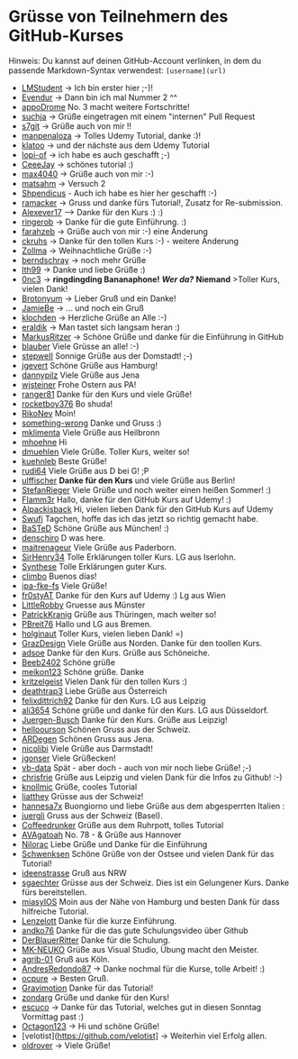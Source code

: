 
# Grüsse von Teilnehmern des GitHub-Kurses

Hinweis: Du kannst auf deinen GitHub-Account verlinken, in dem du passende Markdown-Syntax verwendest: `[username](url)`

 - [LMStudent](https://github.com/LMStudent) -> Ich bin erster hier ;-)!  
 - [Evendur](https://github.com/Evendur) -> Dann bin ich mal Nummer 2 ^^  
 - [appoDrome](https://github.com/appOdrome) No. 3 macht weitere Fortschritte!  
 - [suchja](https://github.com/suchja) -> Grüße eingetragen mit einem "internen" Pull Request  
 - [s7git](https://github.com/s7git) -> Grüße auch von mir !!  
 - [manpenaloza](https://github.com/manpenaloza) -> Tolles Udemy Tutorial, danke :)!  
 - [klatoo](https://github.com/klatoo) -> und der nächste aus dem Udemy Tutorial  
 - [lopi-of](https://github.com/lopi-of) -> ich habe es auch geschafft ;-)  
 - [CeeeJay](https://github.com/CeeeJay) -> schönes tutorial :)  
 - [max4040](https://github.com/max4040) -> Grüße auch von mir :-)  
 - [matsahm](https://github.com/matsahm) -> Versuch 2  
 - [Shpendicus](https://github.com/Shpendicus) - Auch ich habe es hier her geschafft :-)  
 - [ramacker](https://github.com/ramacker) -> Gruss und danke fürs Tutorial!, Zusatz for Re-submission. 
 - [Alexever17](https://github.com/alexever17) --> Danke für den Kurs :) :)
 - [ringerob](https://github.com/ringerob) -> Danke für die gute Einführung. :)
 - [farahzeb](https://github.com/farahzeb) -> Grüße auch von mir :-)  eine Änderung  
 - [ckruhs](https://github.com/ckruhs) -> Danke für den tollen Kurs :-) - weitere Änderung  
 - [Zollma](https://github.com/Zollma/) -> Weihnachtliche Grüße :-)
 - [berndschray](https://github.com/berndschray/) -> noch mehr Grüße   
 - [lth99](https://github.com/lth99) -> Danke und liebe Grüße :)
 - [0nc3](https://github.com/0nc3) -> **ringdingding Bananaphone!** ***Wer da?*** __Niemand__  >Toller Kurs, vielen Dank!
 - [Brotonyum](https://github.com/brotonyum/) -> Lieber Gruß und ein Danke!
 - [JamieBe](https://github.com/JamieBe) -> ... und noch ein Gruß
 - [klochden](https://github.com/klochden) -> Herzliche Grüße an Alle :-)
 - [eraldik](https://github.com/eraldik) -> Man tastet sich langsam heran :)
 - [MarkusRitzer](https://github.com/MarkusRitzer) -> Schöne Grüße und danke für die Einführung in GitHub
 - [blauber](https://github.com/blauber)  Viele Grüsse an alle! :-)
 - [stepweII](https://github.com/stepweII) Sonnige Grüße aus der Domstadt! ;-)
 - [jgevert](https://github.com/jgevert) Schöne Grüße aus Hamburg!
 - [dannypilz](https://github.com/dannypilz) Viele Grüße aus Jena
 - [wjsteiner](https://github.com/wjsteiner) Frohe Ostern aus PA!
 - [ranger81](https://github.com/ranger81) Danke für den Kurs und viele Grüße!
 - [rocketboy376](https://github.com/rocketboy376) Bo shuda!
 - [RikoNev](https://github.com/RikoNev) Moin!
 - [something-wrong](https://github.com/something-wrong) Danke und Gruss :)
 - [mklimenta](https://github.com/mklimenta) Viele Grüße aus Heilbronn
 - [mhoehne](https://github.com/mhoehne) Hi
 - [dmuehlen](https://github.com/dmuehlen) Viele Grüße. Toller Kurs, weiter so!
 - [kuehnleb](https://github.com/kuehnleb) Beste Grüße!
 - [rudi64](https://github.com/rudi64) Viele Grüße aus D bei G! ;P
 - [ulffischer](https://github.com/ulffischer) **Danke für den Kurs** und viele Grüße aus Berlin!
 - [StefanRieger](https://github.com/StefanRieger) Viele Grüße und noch weiter einen heißen Sommer! :)
 - [Flamm3r](https://github.com/Flamm3r) Hallo, danke für den GitHub Kurs auf Udemy! :)
 - [Alpackisback](https://github.com/Alpackisback) Hi, vielen lieben Dank für den GitHub Kurs auf Udemy
 - [Swufi](https://github.com/Swuffi) Tagchen, hoffe das ich das jetzt so richtig gemacht habe.
 - [BaSTeD](https://github.com/BaSTeD) Schöne Grüße aus München! :)
 - [denschiro](https://github.com/denschiro) D was here. 
 - [maitrenageur](https://github.com/maitrenageur) Viele Grüße aus Paderborn. 
 - [SirHenry34](https://github.com/SirHenry34) Tolle Erklärungen toller Kurs. LG aus Iserlohn.
 - [Synthese](https://github.com/Synthese) Tolle Erklärungen guter Kurs.
 - [climbo](https://github.com/climbo) Buenos días!
 - [ipa-fke-fs](https://github.com/ipa-fke-fs) Viele Grüße!
 - [fr0styAT](https://github.com/fr0styAT) Danke für den Kurs auf Udemy :) Lg aus Wien
 - [LittleRobby](https://github.com//LittleRobby) Gruesse aus Münster
 - [PatrickKranig](https://patrickkranig.github.io/About-Me/) Grüße aus Thüringen, mach weiter so!
 - [PBreit76](https://github.com/PBreit76) Hallo und LG aus Bremen.
 - [holginaut](https://github.com/holginaut) Toller Kurs, vielen lieben Dank! =)
 - [GrazDesign](https://github.com/GrazDesign) Viele Grüße aus Norden. Danke für den toollen Kurs.
 - [adsoe](https://github.com/adsoe) Danke für den Kurs. Grüße aus Schöneiche.
 - [Beeb2402](https://github.com/Beeb2402) Schöne grüße
 - [meikon123](https://github.com/meikon123) Schöne grüße. Danke
 - [kritzelgeist](https://github.com/kritzelgeist) Vielen Dank für den tollen Kurs :)
 - [deathtrap3](https://github.com/deathtrap3) Liebe Grüße aus Österreich 
 - [felixdittrich92](https://github.com/felixdittrich92) Danke für den Kurs. LG aus Leipzig
 - [ali3654](https://github.com/ali3654) Schöne grüße und danke für den Kurs. LG aus Düsseldorf.
 - [Juergen-Busch](https://github.com/Juergen-Busch) Danke für den Kurs. Grüße aus Leipzig!
 - [helloourson](https://github.com/helloourson) Schönen Gruss aus der Schweiz.
 - [ARDegen](https://github.com/ARDegen) Schönen Gruss aus Jena.
 - [nicolibi](https://github.com/nicolibi) Viele Grüße aus Darmstadt!
 - [jgonser](https://github.com/jgonser) Viele Grüßecken! 
 - [vb-data](https://github.com/vb-data) Spät - aber doch - auch von mir noch liebe Grüße! ;-)
 - [chrisfrie](https://github.com/chrisfrie) Grüße aus Leipzig und vielen Dank für die Infos zu Github!  :-)
 - [knollmic](https://github.com/knollmic) Grüße, cooles Tutorial
 - [liatthey](https://github.com/liatthey) Grüsse aus der Schweiz!
 - [hannesa7x](https://github.com/hannesa7x) Buongiorno und liebe Grüße aus dem abgesperrten Italien :
 - [juergli](https://github.com/juergli) Gruss aus der Schweiz (Basel).
 - [Coffeedrunker](https://github.com/Coffeedrunker) Grüße aus dem Ruhrpott, tolles Tutorial
 - [AVAgatoah](https://github.com/AVAgatoah) No. 78 - & Grüße aus Hannover
 - [Nilorac](https://github.com/nilorac) Liebe Grüße und Danke für die Einführung
 - [Schwenksen](https://github.com/Schwenksen) Schöne Grüße von der Ostsee und vielen Dank für das Tutorial!
 - [ideenstrasse](https://github.com/ideenstrasse) Gruß aus NRW
 - [sgaechter](https://github.com/sgaechter) Grüsse aus der Schweiz. Dies ist ein Gelungener Kurs. Danke fürs bereitstellen.
 - [miasyIOS](https://github.com/miasyIOS) Moin aus der Nähe von Hamburg und besten Dank für dass hilfreiche Tutorial.
 - [Lenzelott](https://github.com/Lenzelott) Danke für die kurze Einführung.
 - [andko76](https://github.com/andko76) Danke für die das gute Schulungsvideo über Github
 - [DerBlauerRitter](https://github.com/DerBlauerRitter) Danke für die Schulung.
 - [MK-NEUKO](https://github.com/MK-NEUKO) Grüße aus Visual Studio, Übung macht den Meister.
 - [agrib-01](https://github.com/agrib-01) Gruß aus Köln. 
 - [AndresRedondo87](https://github.com/AndresRedondo87) -> Danke nochmal für die Kurse, tolle Arbeit! :)
 - [ocpure](https://github.com/ocpure) -> Besten Gruß.
 - [Gravimotion](https://github.com/Gravimotion) Danke für das Tutorial!
 - [zondarg](https://github.com/zondarg) Grüße und danke für den Kurs!
 - [escuco](https://github.com/escuco) -> Danke für das Tutorial, welches gut in diesen Sonntag Vormittag past :)
 - [Octagon123](https://github.com/Octagon123) -> Hi und schöne Grüße!
 - [velotist](https://github.com/velotist] -> Weiterhin viel Erfolg allen.
 - [oldrover](https://github.com/oldrover) -> Viele Grüße!
